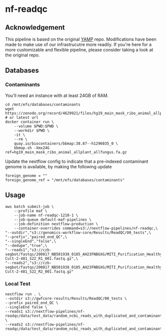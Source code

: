 # nf-readqc

## Acknowledgement

This pipeline is based on the original [YAMP](https://github.com/alesssia/YAMP) repo. Modifications have been made to make use of our infrastrucutre more readily. If you're here for a more customizable and flexible pipeline, please consider taking a look at the original repo.

## Databases

### Contaminants

You'll need an instance with at least 24GB of RAM.

```{bash}
cd /mnt/efs/databases/contaminants
wget https://zenodo.org/record/4629921/files/hg19_main_mask_ribo_animal_allplant_allfungus.fa.gz # or latest url
docker container run \
    --volume $PWD:$PWD \
    --workdir $PWD \
    -it \
    --rm \
    quay.io/biocontainers/bbmap:38.87--h1296035_0 \
    bbmap.sh -Xmx24G ref=hg19_main_mask_ribo_animal_allplant_allfungus.fa.gz
```

Update the nextflow config to indicate that a pre-indexed contaminant genome is available, by making the following update

```{bash}
foreign_genome = ""
foreign_genome_ref = "/mnt/efs/databases/contaminants"
```

## Usage

```{bash}
aws batch submit-job \
    --profile maf \
    --job-name nf-readqc-1210-1 \
    --job-queue default-maf-pipelines \
    --job-definition nextflow-production \
    --container-overrides command=s3://nextflow-pipelines/nf-readqc,\
"--outdir","s3://genomics-workflow-core/Results/ReadQC/00_tests",\
"--prefix","paired_end_QC",\
"--singleEnd","false",\
"--dedupe","true",\
"--reads1","s3://czb-seqbot/fastqs/200817_NB501938_0185_AH23FNBGXG/MITI_Purification_Healthy/E8_SH0000236_0619-Cult-2-481_S22_R1_001.fastq.gz",\
"--reads2","s3://czb-seqbot/fastqs/200817_NB501938_0185_AH23FNBGXG/MITI_Purification_Healthy/E8_SH0000236_0619-Cult-2-481_S22_R2_001.fastq.gz"
```

### Local Test

```{bash}
nextflow run . \
--outdir s3://gwfcore-results/Results/ReadQC/00_tests \
--prefix paired_end_QC \
--singleEnd false \
--reads1 s3://nextflow-pipelines/nf-readqc/data/test_data/random_ncbi_reads_with_duplicated_and_contaminants_R1.fastq.gz \
--reads2 s3://nextflow-pipelines/nf-readqc/data/test_data/random_ncbi_reads_with_duplicated_and_contaminants_R2.fastq.gz
```
